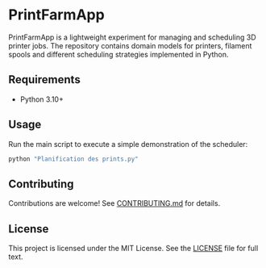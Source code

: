 # PrintFarmApp

PrintFarmApp is a lightweight experiment for managing and scheduling 3D printer jobs.
The repository contains domain models for printers, filament spools and different
scheduling strategies implemented in Python.

## Requirements

- Python 3.10+

## Usage

Run the main script to execute a simple demonstration of the scheduler:

```bash
python "Planification des prints.py"
```

## Contributing

Contributions are welcome! See [CONTRIBUTING.md](CONTRIBUTING.md) for details.

## License

This project is licensed under the MIT License. See the [LICENSE](LICENSE) file for
full text.
